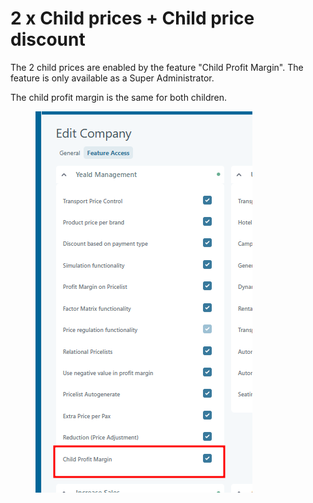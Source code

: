 # 2 x Child prices + Child price discount

The 2 child prices are enabled by the feature "Child Profit Margin". The feature is only available as a Super Administrator.

The child profit margin is the same for both children.

<figure><img src=".gitbook/assets/image.png" alt=""><figcaption></figcaption></figure>
